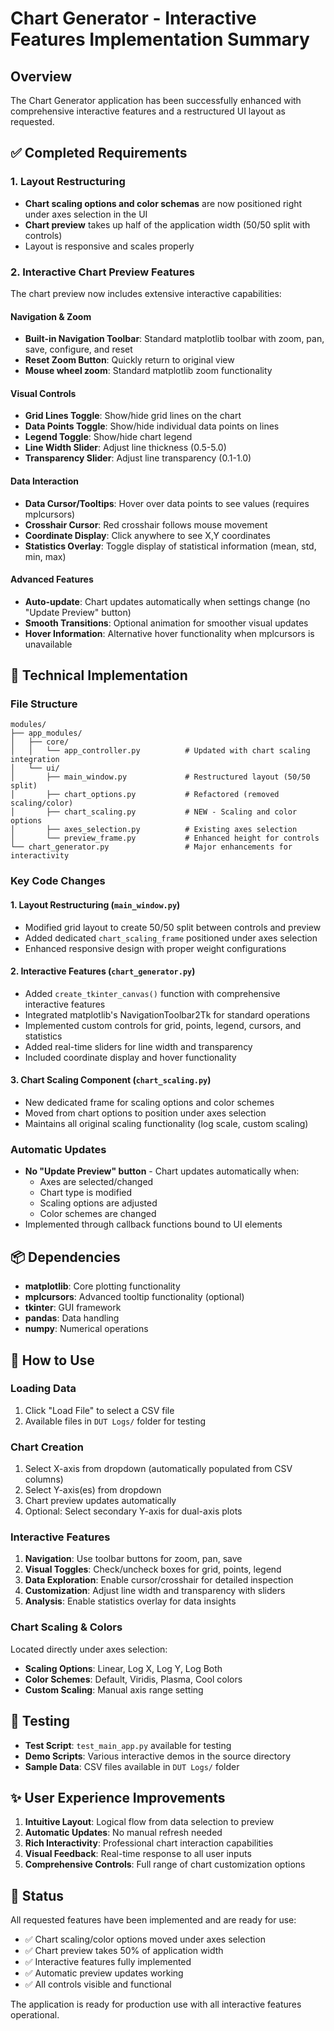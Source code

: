 # Chart Generator - Interactive Features Implementation Summary

## Overview
The Chart Generator application has been successfully enhanced with comprehensive interactive features and a restructured UI layout as requested.

## ✅ Completed Requirements

### 1. Layout Restructuring
- **Chart scaling options and color schemas** are now positioned right under axes selection in the UI
- **Chart preview** takes up half of the application width (50/50 split with controls)
- Layout is responsive and scales properly

### 2. Interactive Chart Preview Features
The chart preview now includes extensive interactive capabilities:

#### Navigation & Zoom
- **Built-in Navigation Toolbar**: Standard matplotlib toolbar with zoom, pan, save, configure, and reset
- **Reset Zoom Button**: Quickly return to original view
- **Mouse wheel zoom**: Standard matplotlib zoom functionality

#### Visual Controls
- **Grid Lines Toggle**: Show/hide grid lines on the chart
- **Data Points Toggle**: Show/hide individual data points on lines
- **Legend Toggle**: Show/hide chart legend
- **Line Width Slider**: Adjust line thickness (0.5-5.0)
- **Transparency Slider**: Adjust line transparency (0.1-1.0)

#### Data Interaction
- **Data Cursor/Tooltips**: Hover over data points to see values (requires mplcursors)
- **Crosshair Cursor**: Red crosshair follows mouse movement
- **Coordinate Display**: Click anywhere to see X,Y coordinates
- **Statistics Overlay**: Toggle display of statistical information (mean, std, min, max)

#### Advanced Features
- **Auto-update**: Chart updates automatically when settings change (no "Update Preview" button)
- **Smooth Transitions**: Optional animation for smoother visual updates
- **Hover Information**: Alternative hover functionality when mplcursors is unavailable

## 🔧 Technical Implementation

### File Structure
```
modules/
├── app_modules/
│   ├── core/
│   │   └── app_controller.py          # Updated with chart scaling integration
│   └── ui/
│       ├── main_window.py             # Restructured layout (50/50 split)
│       ├── chart_options.py           # Refactored (removed scaling/color)
│       ├── chart_scaling.py           # NEW - Scaling and color options
│       ├── axes_selection.py          # Existing axes selection
│       └── preview_frame.py           # Enhanced height for controls
└── chart_generator.py                 # Major enhancements for interactivity
```

### Key Code Changes

#### 1. Layout Restructuring (`main_window.py`)
- Modified grid layout to create 50/50 split between controls and preview
- Added dedicated `chart_scaling_frame` positioned under axes selection
- Enhanced responsive design with proper weight configurations

#### 2. Interactive Features (`chart_generator.py`)
- Added `create_tkinter_canvas()` function with comprehensive interactive features
- Integrated matplotlib's NavigationToolbar2Tk for standard operations
- Implemented custom controls for grid, points, legend, cursors, and statistics
- Added real-time sliders for line width and transparency
- Included coordinate display and hover functionality

#### 3. Chart Scaling Component (`chart_scaling.py`)
- New dedicated frame for scaling options and color schemes
- Moved from chart options to position under axes selection
- Maintains all original scaling functionality (log scale, custom scaling)

### Automatic Updates
- **No "Update Preview" button** - Chart updates automatically when:
  - Axes are selected/changed
  - Chart type is modified
  - Scaling options are adjusted
  - Color schemes are changed
- Implemented through callback functions bound to UI elements

## 📦 Dependencies
- **matplotlib**: Core plotting functionality
- **mplcursors**: Advanced tooltip functionality (optional)
- **tkinter**: GUI framework
- **pandas**: Data handling
- **numpy**: Numerical operations

## 🚀 How to Use

### Loading Data
1. Click "Load File" to select a CSV file
2. Available files in `DUT Logs/` folder for testing

### Chart Creation
1. Select X-axis from dropdown (automatically populated from CSV columns)
2. Select Y-axis(es) from dropdown
3. Chart preview updates automatically
4. Optional: Select secondary Y-axis for dual-axis plots

### Interactive Features
1. **Navigation**: Use toolbar buttons for zoom, pan, save
2. **Visual Toggles**: Check/uncheck boxes for grid, points, legend
3. **Data Exploration**: Enable cursor/crosshair for detailed inspection
4. **Customization**: Adjust line width and transparency with sliders
5. **Analysis**: Enable statistics overlay for data insights

### Chart Scaling & Colors
Located directly under axes selection:
- **Scaling Options**: Linear, Log X, Log Y, Log Both
- **Color Schemes**: Default, Viridis, Plasma, Cool colors
- **Custom Scaling**: Manual axis range setting

## 🧪 Testing
- **Test Script**: `test_main_app.py` available for testing
- **Demo Scripts**: Various interactive demos in the source directory
- **Sample Data**: CSV files available in `DUT Logs/` folder

## ✨ User Experience Improvements
1. **Intuitive Layout**: Logical flow from data selection to preview
2. **Automatic Updates**: No manual refresh needed
3. **Rich Interactivity**: Professional chart interaction capabilities
4. **Visual Feedback**: Real-time response to all user inputs
5. **Comprehensive Controls**: Full range of chart customization options

## 📝 Status
All requested features have been implemented and are ready for use:
- ✅ Chart scaling/color options moved under axes selection
- ✅ Chart preview takes 50% of application width
- ✅ Interactive features fully implemented
- ✅ Automatic preview updates working
- ✅ All controls visible and functional

The application is ready for production use with all interactive features operational.
